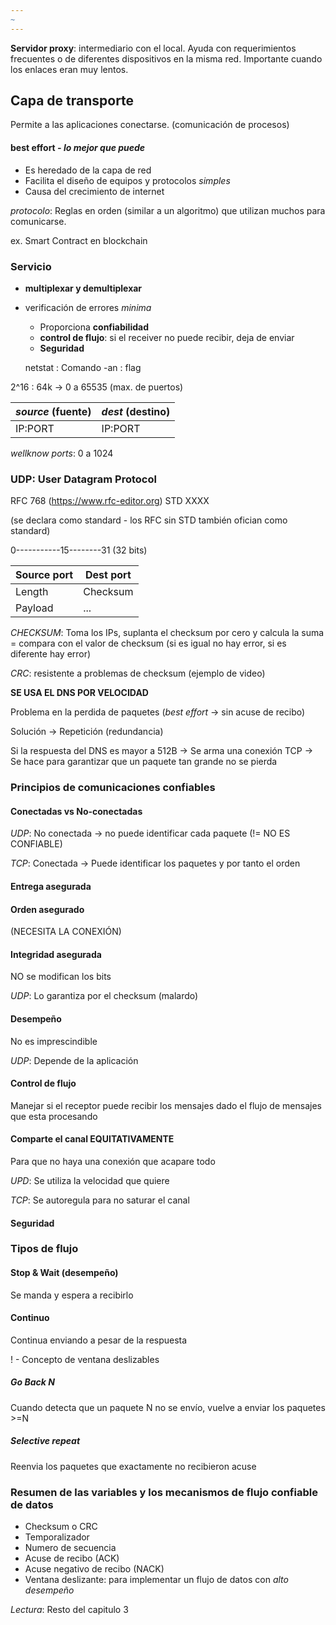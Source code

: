```yaml
---
~
---
```


**Servidor proxy**: intermediario con el local. Ayuda con requerimientos frecuentes o de diferentes dispositivos en la misma red. Importante cuando los enlaces eran muy lentos.

## Capa de transporte

Permite a las aplicaciones conectarse. (comunicación de procesos)

#### best effort _- lo mejor que puede_

- Es heredado de la capa de red
- Facilita el diseño de equipos y protocolos _simples_
- Causa del crecimiento de internet


*protocolo*: Reglas en orden (similar a un algoritmo) que utilizan muchos para comunicarse. 

ex. Smart Contract en blockchain

### Servicio 

- **multiplexar y demultiplexar**
- verificación de errores _minima_
	- Proporciona **confiabilidad**
	- **control de flujo**: si el receiver no puede recibir, deja de enviar
	- **Seguridad**

	netstat : Comando 
		-an : flag

2^16 : 64k -> 0 a 65535 (max. de puertos)

| _source_ (fuente) | _dest_ (destino) |
| ----------------- | ---------------- |
| IP:PORT           | IP:PORT          |

_wellknow ports_: 0 a 1024


### UDP: User Datagram Protocol


RFC 768 (https://www.rfc-editor.org) STD XXXX 

(se declara como standard - los RFC sin STD también ofician como standard)

0-----------15--------31 (32 bits)

| Source port | Dest port |
| ----------- | --------- |
| Length      | Checksum  |
| Payload     | ...       |


_CHECKSUM_: Toma los IPs, suplanta el checksum por cero y calcula la suma = compara con el valor de checksum (si es igual no hay error, si es diferente hay error)

_CRC_: resistente a problemas de checksum (ejemplo de video)

**SE USA EL DNS POR VELOCIDAD**

Problema en la perdida de paquetes (_best effort_ -> sin acuse de recibo) 

Solución -> Repetición (redundancia)

Si la respuesta del DNS es mayor a 512B -> Se arma una conexión TCP -> Se hace para garantizar que un paquete tan grande no se pierda

### Principios de comunicaciones confiables

#### Conectadas vs No-conectadas

_UDP_: No conectada -> no puede identificar cada paquete (!= NO ES CONFIABLE)

_TCP_: Conectada -> Puede identificar los paquetes y por tanto el orden

#### Entrega asegurada

#### Orden asegurado

(NECESITA LA CONEXIÓN)

#### Integridad asegurada

NO se modifican los bits

*UDP*: Lo garantiza por el checksum (malardo)

#### Desempeño 

No es imprescindible 

_UDP_: Depende de la aplicación 

#### Control de flujo

Manejar si el receptor puede recibir los mensajes dado el flujo de mensajes que esta procesando

#### Comparte el canal EQUITATIVAMENTE

Para que no haya una conexión que acapare todo 

_UPD_: Se utiliza la velocidad que quiere

_TCP_: Se autoregula para no saturar el canal 

#### Seguridad


### Tipos de flujo

#### Stop & Wait (desempeño)

Se manda y espera a recibirlo

#### Continuo

Continua enviando a pesar de la respuesta 

! - Concepto de ventana deslizables
##### Go Back N

Cuando detecta que un paquete N no se envío, vuelve a enviar los paquetes >=N

##### Selective repeat

Reenvia los paquetes que exactamente no recibieron acuse


### Resumen de las variables y los mecanismos de flujo confiable de datos

- Checksum o CRC
- Temporalizador
- Numero de secuencia
- Acuse de recibo (ACK)
- Acuse negativo de recibo (NACK)
- Ventana deslizante: para implementar un flujo de datos con _alto desempeño_

*Lectura*: Resto del capitulo 3 

